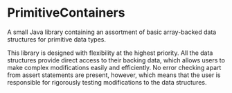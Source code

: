 # PrimitiveContainers
A small Java library containing an assortment of basic array-backed data structures for primitive data types.

This library is designed with flexibility at the highest priority. All the data structures provide direct access to their backing data, which allows users to make complex modifications easily and efficiently. No error checking apart from assert statements are present, however, which means that the user is responsible for rigorously testing modifications to the data structures.